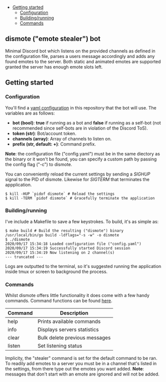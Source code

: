 - [Getting started](#getting-started)
  - [Configuration](#configuration)
  - [Building/running](#buildingrunning)
  - [Commands](#commands)

## dismote ("emote stealer") bot

Minimal Discord bot which listens on the provided channels as defined in the configuration file, parses a users message accordingly and adds any found emotes to the server. Both static and animated emotes are supported granted the server has enough emote slots left.

## Getting started

### Configuration

You'll find a [yaml configuration](config.yaml) in this repository that the bot will use. The variables are as follows:

- **bot (bool)**: **true** if running as a bot and **false** if running as a self-bot (not recommended since self-bots are in violation of the Discord ToS).
- **token (str)**: Bot/account token.
- **channels (array)**: Array of channels to listen on.
- **prefix (str, default: +)**: Command prefix.

**Note**: the configuration file ("config.yaml") must be in the same diectory as the binary or it won't be found, you can specify a custom path by passing the config flag ("-c") to dismote.

You can conveniently reload the current settings by sending a *SIGHUP* signal to the PID of dismote. Likewise for *SIGTERM* that terminates the appplication. 

```console
$ kill -HUP `pidof dismote` # Reload the settings
$ kill -TERM `pidof dismote` # Gracefully terminate the application
```

### Building/running

I've include a Makefile to save a few keystrokes. To build, it's as simple as:

```console
$ make build # Build the resulting ("dismote") binary
/usr/local/bin/go build -ldflags="-s -w" -o dismote
$ ./dismote
2020/09/17 15:34:18 Loaded configuration file ("config.yaml")
2020/09/17 15:34:19 Successfully started Discord session
2020/09/17 15:34:19 Now listening on 2 channel(s)
--- truncated ---
```

Logs are outputted to the terminal, so it's suggested running the application inside tmux or screen to background the process.

### Commands

Whilst dismote offers little functionality it does come with a few handy commands. Command functions can be found [here](internal/commands).

| Command  | Description |
| ------------- | ------------- |
| help | Prints available commands |
| info | Displays servers statistics |
| clear | Bulk delete previous messages |
| listen | Set listening status |

Implicity, the "stealer" command is set for the default command to be ran. To readily add emotes to a server you must be in a channel that's listed in the settings, from there type out the emotes you want added. **Note**: messages that don't start with an emote are ignored and will not be added. 
